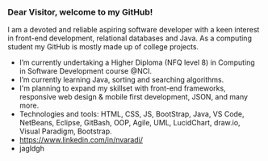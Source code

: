 ### Dear Visitor, welcome to my GitHub!

I am a devoted and reliable aspiring software developer with a keen interest in front-end development, relational databases and Java.
As a computing student my GitHub is mostly made up of college projects.

- I’m currently undertaking a Higher Diploma (NFQ level 8) in Computing in Software Development course @NCI.
- I’m currently learning Java, sorting and searching algorithms.
- I'm planning to expand my skillset with front-end frameworks, responsive web design & mobile first development, JSON, and many more.
- Technologies and tools: HTML, CSS, JS, BootStrap, Java, VS Code, NetBeans, Eclipse, GitBash, OOP, Agile, UML, LucidChart, draw.io, Visual Paradigm, Bootstrap.
- https://www.linkedin.com/in/nvaradi/
- jagldgh
<!--
**NikolettVar/NikolettVar** is a ✨ _special_ ✨ repository because its `README.md` (this file) appears on your GitHub profile.

Here are some ideas to get you started:

- 🔭 I’m currently undertaking a Higher Diploma in Computing in Software Development course @NCI.
- 🌱 I’m currently learning Java, sorting and searching algorithms.
- 🌱 I'm planning to expand my skillset with front-end frameworks, JSON, CSS frameworks and many more.
- 👯 I’m looking to collaborate on ...
- 🤔 I’m looking for help with ...
- 💬 Ask me about ...
- 📫 How to reach me: ...
- 😄 Pronouns: ...
- ⚡ Fun fact: ...
-->
